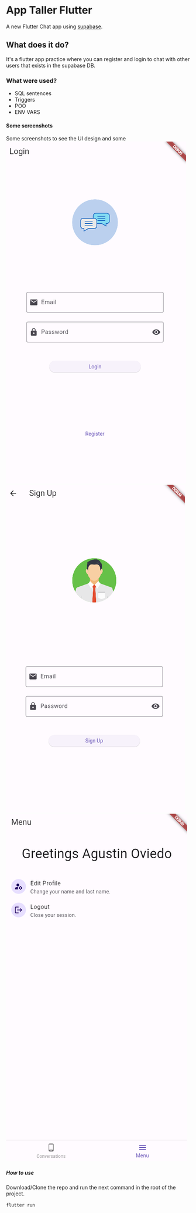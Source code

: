 # App Taller Flutter

A new Flutter Chat app using [supabase](https://supabase.com/).

## What does it do? 

It's a flutter app practice where you can register and login to chat with other users that exists in the supabase DB.  

### What were used?
- SQL sentences
- Triggers
- POO
- ENV VARS

#### Some screenshots
Some screenshots to see the UI design and some 
![Screenshot of the login page.](/assets/screen/sc_0.PNG)
![Screenshot of the register page.](/assets/screen/sc_1.PNG)
![Screenshot of the menu page.](/assets/screen/sc_4.PNG)

##### How to use
Download/Clone the repo and run the next command in the root of the project.
```bash
flutter run
```
